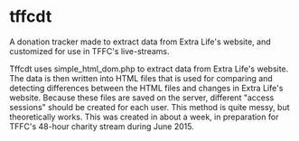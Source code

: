 # tffcdt
A donation tracker made to extract data from Extra Life's website, and customized for use in TFFC's live-streams. 

Tffcdt uses simple_html_dom.php to extract data from Extra Life's website. 
The data is then written into HTML files that is used for comparing and detecting differences between the HTML files and changes in Extra Life's website. 
Because these files are saved on the server, different "access sessions" should be created for each user. 
This method is quite messy, but theoretically works. 
This was created in about a week, in preparation for TFFC's 48-hour charity stream during June 2015. 
